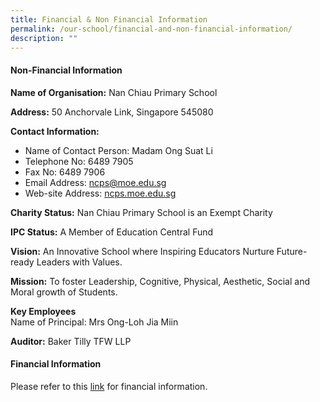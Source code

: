 ```yaml
---
title: Financial & Non Financial Information
permalink: /our-school/financial-and-non-financial-information/
description: ""
---
```

#### Non-Financial Information

**Name of Organisation:** Nan Chiau Primary School

**Address:** 50 Anchorvale Link, Singapore 545080

**Contact Information:**

*   Name of Contact Person: Madam Ong Suat Li
*   Telephone No: 6489 7905
*   Fax No: 6489 7906
*   Email Address: ncps@moe.edu.sg
*   Web-site Address: [ncps.moe.edu.sg](http://ncps.moe.edu.sg/)

**Charity Status:** Nan Chiau Primary School is an Exempt Charity

**IPC Status:** A Member of Education Central Fund

**Vision:** An Innovative School where Inspiring Educators Nurture Future-ready Leaders with Values.

**Mission:** To foster Leadership, Cognitive, Physical, Aesthetic, Social and Moral growth of Students.

**Key Employees** <br>
Name of Principal: Mrs Ong-Loh Jia Miin

**Auditor:** Baker Tilly TFW LLP

#### Financial Information


Please refer to this [link](/files/Nan%20Chiau%20Primary.pdf) for financial information.